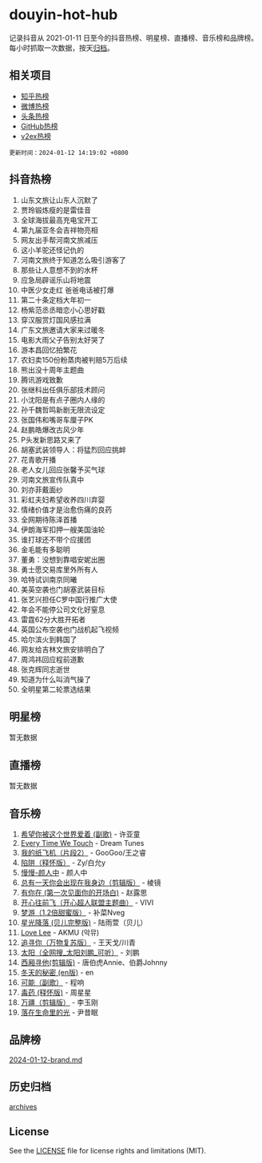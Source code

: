 # douyin-hot-hub

记录抖音从 2021-01-11 日至今的抖音热榜、明星榜、直播榜、音乐榜和品牌榜。每小时抓取一次数据，按天[归档](archives)。

## 相关项目

- [知乎热榜](https://github.com/lonnyzhang423/zhihu-hot-hub)
- [微博热榜](https://github.com/lonnyzhang423/weibo-hot-hub)
- [头条热榜](https://github.com/lonnyzhang423/toutiao-hot-hub)
- [GitHub热榜](https://github.com/lonnyzhang423/github-hot-hub)
- [v2ex热榜](https://github.com/lonnyzhang423/v2ex-hot-hub)


`更新时间：2024-01-12 14:19:02 +0800`

## 抖音热榜

1. 山东文旅让山东人沉默了
1. 贾玲锻炼瘦的是雷佳音
1. 全球海拔最高充电宝开工
1. 第九届亚冬会吉祥物亮相
1. 网友出手帮河南文旅减压
1. 这小羊驼还怪记仇的
1. 河南文旅终于知道怎么吸引游客了
1. 那些让人意想不到的水杯
1. 应急局辟谣乐山将地震
1. 中医少女走红 爸爸电话被打爆
1. 第二十条定档大年初一
1. 杨紫范丞丞暗恋小心思好戳
1. 穿汉服赏灯国风感拉满
1. 广东文旅邀请大家来过暖冬
1. 电影大雨父子告别太好哭了
1. 游本昌回忆拍繁花
1. 农妇卖150份粉蒸肉被判赔5万后续
1. 熊出没十周年主题曲
1. 腾讯游戏致歉
1. 张继科出任俱乐部技术顾问
1. 小沈阳是有点子圈内人缘的
1. 孙千魏哲鸣新剧无限流设定
1. 张国伟和嘴哥车厘子PK
1. 赵鹏皓爆改古风少年
1. P头发新思路又来了
1. 胡塞武装领导人：将猛烈回应挑衅
1. 花青歌开播
1. 老人女儿回应张馨予买气球
1. 河南文旅宣传队真中
1. 刘亦菲戴面纱
1. 彩虹夫妇希望收养四川弃婴
1. 情绪价值才是治愈伤痛的良药
1. 全网期待陈泽首播
1. 伊朗海军扣押一艘美国油轮
1. 谁打球还不带个应援团
1. 金毛能有多聪明
1. 董勇：没想到靠唱安妮出圈
1. 勇士愿交易库里外所有人
1. 哈特试训南京同曦
1. 美英空袭也门胡塞武装目标
1. 张艺兴担任C罗中国行推广大使
1. 年会不能停公司文化好窒息
1. 雷霆62分大胜开拓者
1. 英国公布空袭也门战机起飞视频
1. 哈尔滨火到韩国了
1. 网友给吉林文旅安排明白了
1. 周鸿祎回应程前道歉
1. 张克辉同志逝世
1. 知道为什么叫消气操了
1. 全明星第二轮票选结果

## 明星榜

暂无数据

## 直播榜

暂无数据

## 音乐榜

1. [希望你被这个世界爱着 (副歌)](https://sf86-cdn-tos.douyinstatic.com/obj/tos-cn-ve-2774/oUHCmWQfZlE3QQBKBeD8rCFLpJzPgCpImhsxMt) - 许亚童
1. [Every Time We Touch](https://sf6-cdn-tos.douyinstatic.com/obj/tos-cn-ve-2774/ogN6lUKQeBBfEVhIOMikG1CcJjugxk1tztZyhP) - Dream Tunes
1. [我的纸飞机（片段2）](https://sf86-cdn-tos.douyinstatic.com/obj/tos-cn-ve-2774/oM2ZrKcg2CD5AeRB2gkeXOFB1IxAGJdZPazYHf) - GooGoo/王之睿
1. [陷阱（释怀版）](https://sf86-cdn-tos.douyinstatic.com/obj/tos-cn-ve-2774/oE8C21LeZrzKLDFfQYgMzx4GAIHageG5IzayY7) - Zy/白允y
1. [慢慢-颜人中](https://sf3-cdn-tos.douyinstatic.com/obj/tos-cn-ve-2774/ocjHNfBXdBxQNC8ZGAeoLMFTUgtBg8bkExunDC) - 颜人中
1. [总有一天你会出现在我身边（剪辑版）](https://sf86-cdn-tos.douyinstatic.com/obj/tos-cn-ve-2774/oMLsHwhWW7CYoAhoWB9EXUQIzNBsfAJxpAoxCU) - 棱镜
1. [有你在 (第一次见面你的开场白)](https://sf86-cdn-tos.douyinstatic.com/obj/tos-cn-ve-2774/oAthrQ3ClJBfI57uBoFEgNDYtNCZ0TSYQQfxQ0) - 赵露思
1. [开心往前飞（开心超人联盟主题曲）](https://sf86-cdn-tos.douyinstatic.com/obj/tos-cn-ve-2774/9d8fb7c82cf1421fb93a9fe925275e0a) - VIVI
1. [梦游（1.2倍甜蜜版）](https://sf86-cdn-tos.douyinstatic.com/obj/tos-cn-ve-2774/o4gyAUm8hwufoEABmwVIiQtHsFuGzAEEWtNMzo) - 补菜Nveg
1. [星光降落 (贝儿完整版)](https://sf86-cdn-tos.douyinstatic.com/obj/tos-cn-ve-2774/okwB9hAwyAtsFFkFBzAX1hOOfQuIoMNs0W2Mwr) - 陆雨萱（贝儿）
1. [Love Lee](https://sf86-cdn-tos.douyinstatic.com/obj/tos-cn-ve-2774/o05GbkJGbCBTdDnMtB0fwOYgkeZp23vrWQDQBS) - AKMU (악뮤)
1. [追寻你（万物复苏版）](https://sf86-cdn-tos.douyinstatic.com/obj/tos-cn-ve-2774/oYeAZJsbjIDit9APmBg8u6uDUQnHmoCf3gbo74) - 王天戈/川青
1. [太阳（全网搜_太阳刘鹏_可听）](https://sf86-cdn-tos.douyinstatic.com/obj/tos-cn-ve-2774/ogWbyIQnlBFImVbeDocRdCIYtBHlbJXgfZMvgz) - 刘鹏
1. [西厢寻他(剪辑版)](https://sf3-cdn-tos.douyinstatic.com/obj/tos-cn-ve-2774/oUsAVfAQKlRNxEv5qxvIB8o5qmIWUcXbzJKJhw) - 唐伯虎Annie、伯爵Johnny
1. [冬天的秘密 (en版)](https://sf6-cdn-tos.douyinstatic.com/obj/tos-cn-ve-2774/okIuMHDdzyf3FjGK4Lphe1vfHcQaPIHAg0Z4CR) - en
1. [可能（副歌）](https://sf3-cdn-tos.douyinstatic.com/obj/tos-cn-ve-2774/cde1731888894259b333569393c2fb51) - 程响
1. [毒药 (释怀版)](https://sf86-cdn-tos.douyinstatic.com/obj/tos-cn-ve-2774/oYILMEAzspdZBIzy4frJNB8ZHPHWAhiwowd4Ad) - 周星星
1. [万疆（剪辑版）](https://sf3-cdn-tos.douyinstatic.com/obj/tos-cn-ve-2774/ooG7oVgFlDTelKCjCsTTobQvbdtj1BBQXnfZd8) - 李玉刚
1. [落在生命里的光](https://sf6-cdn-tos.douyinstatic.com/obj/tos-cn-ve-2774/d9ffa8c090124ea58bb10df9b510c01d) - 尹昔眠

## 品牌榜

[2024-01-12-brand.md](archives/2024-01-12-brand.md)

## 历史归档

[archives](archives)

## License

See the [LICENSE](LICENSE) file for license rights and limitations (MIT).
